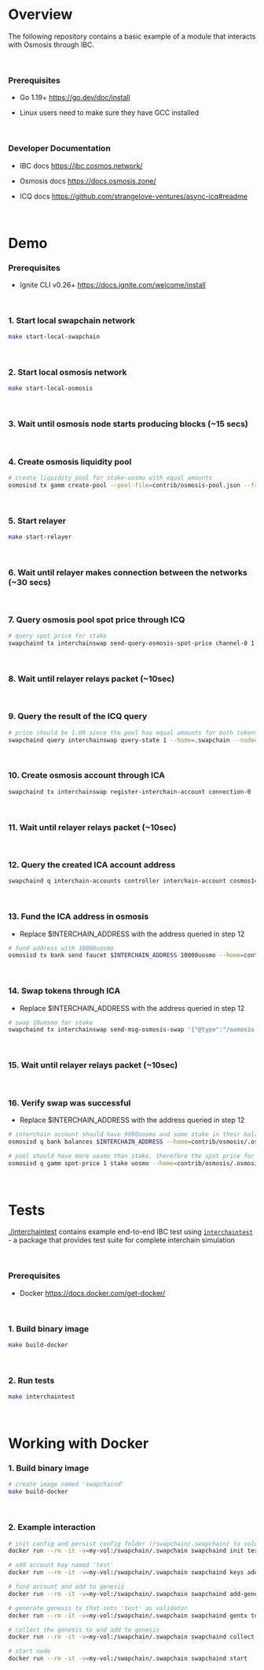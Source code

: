 # Overview 

The following repository contains a basic example of a module that interacts with Osmosis through IBC.

<br>

### Prerequisites

- Go 1.19+
https://go.dev/doc/install

- Linux users need to make sure they have GCC installed

<br>

### Developer Documentation

- IBC docs
https://ibc.cosmos.network/

- Osmosis docs
https://docs.osmosis.zone/

- ICQ docs
https://github.com/strangelove-ventures/async-icq#readme

<br>

# Demo

### Prerequisites


- Ignite CLI v0.26+
https://docs.ignite.com/welcome/install

<br>

### 1. Start local swapchain network

```bash 
make start-local-swapchain
```

<br>

### 2. Start local osmosis network

```bash 
make start-local-osmosis
```

<br>

### 3. Wait until osmosis node starts producing blocks (~15 secs)

<br>

### 4. Create osmosis liquidity pool

```bash
# create liquidity pool for stake-uosmo with equal amounts
osmosisd tx gamm create-pool --pool-file=contrib/osmosis-pool.json --from validator --home=contrib/osmosis/.osmosis --node=tcp://localhost:26662 --chain-id=osmosis --fees=875stake -y
```

<br>

### 5. Start relayer

```bash
make start-relayer
```

<br>

### 6. Wait until relayer makes connection between the networks (~30 secs)

<br>

### 7. Query osmosis pool spot price through ICQ

```bash
# query spot price for stake
swapchaind tx interchainswap send-query-osmosis-spot-price channel-0 1 stake uosmo --from=validator --home=.swapchain --node=tcp://localhost:26660 -y
```

<br>

### 8. Wait until relayer relays packet (~10sec)

<br>

### 9. Query the result of the ICQ query

```bash
# price should be 1.00 since the pool has equal amounts for both tokens
swapchaind query interchainswap query-state 1 --home=.swapchain --node=tcp://localhost:26660
```

<br>

### 10. Create osmosis account through ICA

```bash
swapchaind tx interchainswap register-interchain-account connection-0 --from=validator --home=.swapchain --node=tcp://localhost:26660 -y
```

<br>

### 11. Wait until relayer relays packet (~10sec)

<br>

### 12. Query the created ICA account address 

```bash
swapchaind q interchain-accounts controller interchain-account cosmos14y0kdvznkssdtal2r60a8us266n0mm97r2xju8 connection-0 --home=.swapchain --node=tcp://localhost:26660
```

<br>

### 13. Fund the ICA address in osmosis
- Replace $INTERCHAIN_ADDRESS with the address queried in step 12

```bash
# fund address with 10000uosmo
osmosisd tx bank send faucet $INTERCHAIN_ADDRESS 10000uosmo --home=contrib/osmosis/.osmosis --node=tcp://localhost:26662 --chain-id=osmosis --fees=875stake -y
```

<br>

### 14. Swap tokens through ICA
- Replace $INTERCHAIN_ADDRESS with the address queried in step 12

```bash
# swap 10uosmo for stake
swapchaind tx interchainswap send-msg-osmosis-swap '{"@type":"/osmosis.gamm.v1beta1.MsgSwapExactAmountIn","sender":"$INTERCHAIN_ADDRESS","routes":[{"poolId":"1","tokenOutDenom":"stake"}],"tokenIn":{"denom":"uosmo","amount":"10"},"tokenOutMinAmount":"1"}' connection-0 --from=validator --home=.swapchain --node=tcp://localhost:26660 -y
```

<br>

### 15. Wait until relayer relays packet (~10sec)

<br>

### 16. Verify swap was successful
- Replace $INTERCHAIN_ADDRESS with the address queried in step 12

```bash
# interchain account should have 9990uosmo and some stake in their balance
osmosisd q bank balances $INTERCHAIN_ADDRESS --home=contrib/osmosis/.osmosis --node=tcp://localhost:26662 --chain-id=osmosis

# pool should have more uosmo than stake, therefore the spot price for uosmo should be less than 1.00 stake
osmosisd q gamm spot-price 1 stake uosmo --home=contrib/osmosis/.osmosis --node=tcp://localhost:26662 --chain-id=osmosis
```

<br>

# Tests

[./interchaintest](./interchaintest/) contains example end-to-end IBC test using [`interchaintest`](https://github.com/strangelove-ventures/interchaintest) - a package that provides test suite for complete interchain simulation

<br>

### Prerequisites

- Docker
https://docs.docker.com/get-docker/

<br>

### 1. Build binary image

```bash
make build-docker
```

<br>

### 2. Run tests

```bash
make interchaintest
```

<br>

# Working with Docker

### 1. Build binary image

```bash
# create image named 'swapchaind'
make build-docker
```

<br>

### 2. Example interaction

```bash
# init config and persist config folder (/swapchain/.swapchain) to volume 'my-vol'
docker run --rm -it -v=my-vol:/swapchain/.swapchain swapchaind init testmoniker --chain-id=testchainid

# add account key named 'test'
docker run --rm -it -v=my-vol:/swapchain/.swapchain swapchaind keys add test --keyring-backend=test

# fund account and add to genesis
docker run --rm -it -v=my-vol:/swapchain/.swapchain swapchaind add-genesis-account test 999999999999999stake --keyring-backend=test

# generate genesis tx that sets 'test' as validator
docker run --rm -it -v=my-vol:/swapchain/.swapchain swapchaind gentx test 2222222222stake --keyring-backend=test --chain-id=testchainid

# collect the genesis tx and add to genesis
docker run --rm -it -v=my-vol:/swapchain/.swapchain swapchaind collect-gentxs

# start node
docker run --rm -it -v=my-vol:/swapchain/.swapchain swapchaind start
```
